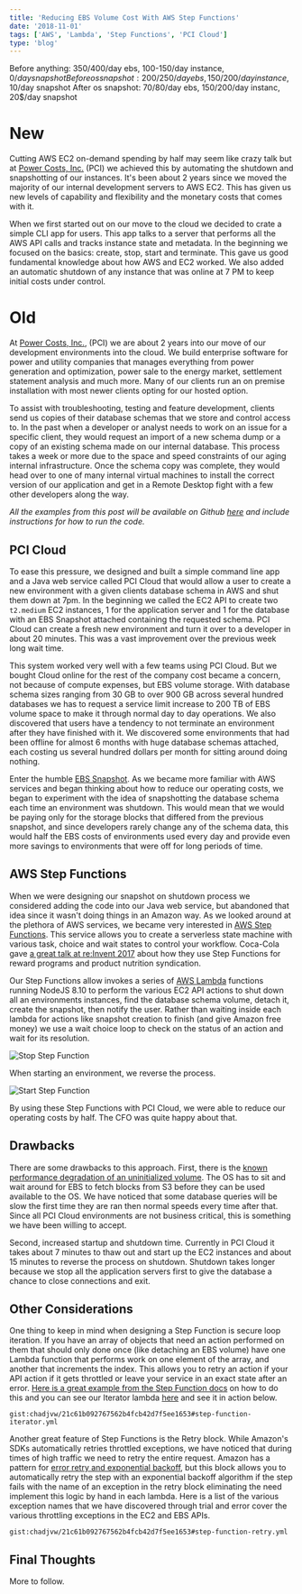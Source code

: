 ```yaml
---
title: 'Reducing EBS Volume Cost With AWS Step Functions'
date: '2018-11-01'
tags: ['AWS', 'Lambda', 'Step Functions', 'PCI Cloud']
type: 'blog'
---
```

Before anything: 350/400/day ebs, 100-150/day instance, $0/day snapshot
Before os snapshot: 200/250/day ebs, 150/200/day instance, 10$/day snapshot
After os snapshot: 70/80/day ebs, 150/200/day instanc, 20$/day snapshot

# New

Cutting AWS EC2 on-demand spending by half may seem like crazy talk but at [Power Costs,
Inc.](https://www.powercosts.com/) (PCI) we achieved this by automating the shutdown and snapshotting of our instances.
It's been about 2 years since we moved the majority of our internal development servers to AWS EC2. This has given us
new levels of capability and flexibility and the monetary costs that comes with it.

When we first started out on our move to the cloud we decided to crate a simple CLI app for users. This app talks to a
server that performs all the AWS API calls and tracks instance state and metadata. In the beginning we focused on the
basics: create, stop, start and terminate. This gave us good fundamental knowledge about how AWS and EC2 worked. We also
added an automatic shutdown of any instance that was online at 7 PM to keep initial costs under control.

# Old

At [Power Costs, Inc.](https://www.powercosts.com/), (PCI) we are about 2 years into our move of our development
environments into the cloud. We build enterprise software for power and utility companies that manages everything from
power generation and optimization, power sale to the energy market, settlement statement analysis and much more. Many of
our clients run an on premise installation with most newer clients opting for our hosted option.

To assist with troubleshooting, testing and feature development, clients send us copies of their database schemas that
we store and control access to. In the past when a developer or analyst needs to work on an issue for a
specific client, they would request an import of a new schema dump or a copy of an existing schema made on our
internal database. This process takes a week or more due to the space and speed constraints of our aging
internal infrastructure. Once the schema copy was complete, they would head over to one of many internal virtual
machines to install the correct version of our application and get in a Remote Desktop fight with a few other
developers along the way.

_All the examples from this post will be available on Github [here](https://github.com/powercosts/ebs-sf-example) and
include instructions for how to run the code._

## PCI Cloud

To ease this pressure, we designed and built a simple command line app and a Java web service called PCI Cloud that
would allow a user to create a new environment with a given clients database schema in AWS and shut them
down at 7pm. In the beginning we called the EC2 API to create two `t2.medium` EC2 instances, 1 for the application
server and 1 for the database with an EBS Snapshot attached containing the requested schema. PCI Cloud can create a
fresh new environment and turn it over to a developer in about 20 minutes. This was a vast improvement over the previous
week long wait time.

This system worked very well with a few teams using PCI Cloud. But we bought Cloud online for the rest of the
company cost became a concern, not because of compute expenses, but EBS volume storage. With database schema
sizes ranging from 30 GB to over 900 GB across several hundred databases we has to request a service limit increase to
200 TB of EBS volume space to make it through normal day to day operations. We also discovered that users have a
tendency to not terminate an environment after they have finished with it. We discovered some environments that had
been offline for almost 6 months with huge database schemas attached, each costing us several hundred dollars per month
for sitting around doing nothing.

Enter the humble [EBS Snapshot](https://docs.aws.amazon.com/AWSEC2/latest/UserGuide/EBSSnapshots.html). As we became
more familiar with AWS services and began thinking about how to reduce our operating costs, we began to experiment with
the idea of snapshotting the database schema each time an environment was shutdown. This would mean that we would be
paying only for the storage blocks that differed from the previous snapshot, and since developers rarely change any of
the schema data, this would half the EBS costs of environments used every day and provide even more savings to
environments that were off for long periods of time.

## AWS Step Functions

When we were designing our snapshot on shutdown process we considered adding the code into our Java web service, but
abandoned that idea since it wasn't doing things in an Amazon way. As we looked around at the plethora of AWS
services, we became very interested in [AWS Step Functions](https://aws.amazon.com/step-functions/). This service allows
you to create a serverless state machine with various task, choice and wait states to control your workflow. Coca-Cola
gave [a great talk at re:Invent 2017](https://www.youtube.com/watch?v=sMaqd5J69Ns&feature=youtu.be&t=501) about how they
use Step Functions for reward programs and product nutrition syndication.

Our Step Functions allow invokes a series of [AWS Lambda](https://aws.amazon.com/lambda/) functions running NodeJS 8.10
to perform the various EC2 API actions to shut down all an environments instances, find the database schema volume,
detach it, create the snapshot, then notify the user. Rather than waiting inside each lambda for actions like snapshot
creation to finish (and give Amazon free money) we use a wait choice loop to check on the status of an action and
wait for its resolution.

![Stop Step Function](stop-step-function.png)

When starting an environment, we reverse the process.

![Start Step Function](start-step-function.png)

By using these Step Functions with PCI Cloud, we were able to reduce our operating costs by half. The CFO was quite
happy about that.

## Drawbacks

There are some drawbacks to this approach. First, there is the [known performance degradation of an uninitialized
volume](https://docs.aws.amazon.com/AWSEC2/latest/UserGuide/ebs-initialize.html). The OS has to sit and wait around for
EBS to fetch blocks from S3 before they can be used available to the OS. We have noticed that some database queries will be
slow the first time they are ran then normal speeds every time after that. Since all PCI Cloud environments are not
business critical, this is something we have been willing to accept.

Second, increased startup and shutdown time. Currently in PCI Cloud it takes about 7 minutes to thaw out and start up
the EC2 instances and about 15 minutes to reverse the process on shutdown. Shutdown takes longer because we stop all
the application servers first to give the database a chance to close connections and exit.

## Other Considerations

One thing to keep in mind when designing a Step Function is secure loop iteration. If you have an array of objects that
need an action performed on them that should only done once (like detaching an EBS volume) have one Lambda
function that performs work on one element of the array, and another that increments the index.
This allows you to retry an action if your API action if it gets throttled or leave your service in an exact
state after an error. [Here is a great example from the Step Function
docs](https://docs.aws.amazon.com/step-functions/latest/dg/tutorial-create-iterate-pattern-section.html#create-iterate-pattern-step-1)
on how to do this and you can see our Iterator lambda
[here](https://github.com/powercosts/ebs-sf-example/blob/master/src/functions/iterate.ts) and see it in action below.

`gist:chadjvw/21c61b092767562b4fcb42d7f5ee1653#step-function-iterator.yml`

Another great feature of Step Functions is the Retry block. While Amazon's SDKs automatically retries throttled
exceptions, we have noticed that during times of high traffic we need to retry the entire request. Amazon has a pattern
for [error retry and exponential backoff](https://docs.aws.amazon.com/general/latest/gr/api-retries.html), but this
block allows you to automatically retry the step with an exponential backoff algorithm if the step fails with the name
of an exception in the retry block eliminating the need implement this logic by hand in each lambda. Here is a list of
the various exception names that we have discovered through trial and error cover the various throttling exceptions in
the EC2 and EBS APIs.

`gist:chadjvw/21c61b092767562b4fcb42d7f5ee1653#step-function-retry.yml`

## Final Thoughts

More to follow.